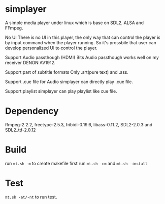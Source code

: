 # simplayer
A simple media player under linux which is base on SDL2, ALSA and FFmpeg.

No UI
There is no UI in this player, the only way that can control the player is by input command when the player running. So it's prossbile that user can develop personalized UI to control the player.

Support Audio passthough (HDMI)
Bits Audio passthough works well on my receiver DENON AV1912.

Support part of subtitle formats
Only .srt(pure text) and .ass.

Support .cue file for Audio
simplayer can directly play .cue file.

Support playlist
simplayer can play playlist like cue file.

# Dependency
ffmpeg-2.2.2, freetype-2.5.3, fribidi-0.19.6, libass-0.11.2, SDL2-2.0.3 and SDL2_ttf-2.0.12

# Build
run `mt.sh -m` to create makefile first
run `mt.sh -cm` and `mt.sh -install`

# Test
`mt.sh -at/-nt` to run test.
